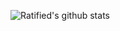 ![Ratified's github stats](https://github-readme-stats.vercel.app/api/top-langs/?username=Ratified&count_private=true&layout=compact&show_icons=true&theme=radical)
<!--[![Ratified's GitHub stats](https://github-readme-stats.vercel.app/api?username=Ratified)](https://github.com/anuraghazra/github-readme-stats) -->
